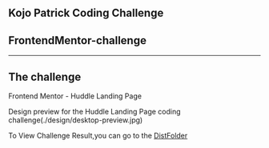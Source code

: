 ## Kojo Patrick Coding Challenge

## FrontendMentor-challenge

***

## The challenge

Frontend Mentor - Huddle Landing Page

Design preview for the Huddle Landing Page coding challenge(./design/desktop-preview.jpg)

To View Challenge Result,you can go to the [DistFolder](./code/index.html)
